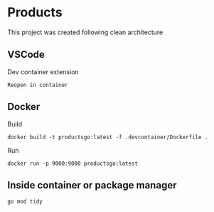 # Products

This project was created following clean architecture

## VSCode 

Dev container extension

```
Reopen in container
```

## Docker
Build
```
docker build -t productsgo:latest -f .devcontainer/Dockerfile .
```
Run
```
docker run -p 9000:9000 productsgo:latest
```

## Inside container or package manager

```
go mod tidy
```
